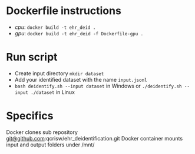 # Dockerfile instructions
- *cpu*: `docker build -t ehr_deid .`
- *gpu*: `docker build -t ehr_deid -f Dockerfile-gpu .`

# Run script
- Create input directory `mkdir dataset`
- Add your identified dataset with the name `input.jsonl`
- `bash deidentify.sh --input dataset` in Windows or `./deidentify.sh --input ./dataset` in Linux

# Specifics
Docker clones sub repository git@github.com:qcrisw/ehr_deidentification.git
Docker container mounts input and output folders under /mnt/

